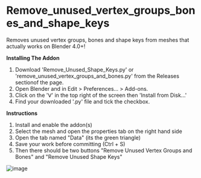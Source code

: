 # Remove_unused_vertex_groups_bones_and_shape_keys
Removes unused vertex groups, bones and shape keys from meshes that actually works on Blender 4.0+!

**Installing The Addon**
1. Download 'Remove_Unused_Shape_Keys.py' or 'remove_unused_vertex_groups_and_bones.py' from the Releases sectionof the page.
2. Open Blender and in Edit > Preferences... > Add-ons.
3. Click on the 'ᐯ' in the top right  of the screen then 'Install from Disk...'
4. Find your downloaded '.py' file and tick the checkbox.

**Instructions**
1. Install and enable the addon(s)
2. Select the mesh and open the properties tab on the right hand side
3. Open the tab named "Data" (its the green triangle)
4. Save your work before committing (Ctrl + S)
5. Then there should be two buttons "Remove Unused Vertex Groups and Bones" and "Remove Unused Shape Keys"

![image](https://github.com/mad4art/Remove_unused_vertex_groups_and_bones/assets/65566489/f614d6fc-d6e5-45a1-b4a0-b42f21dd7e1a)
